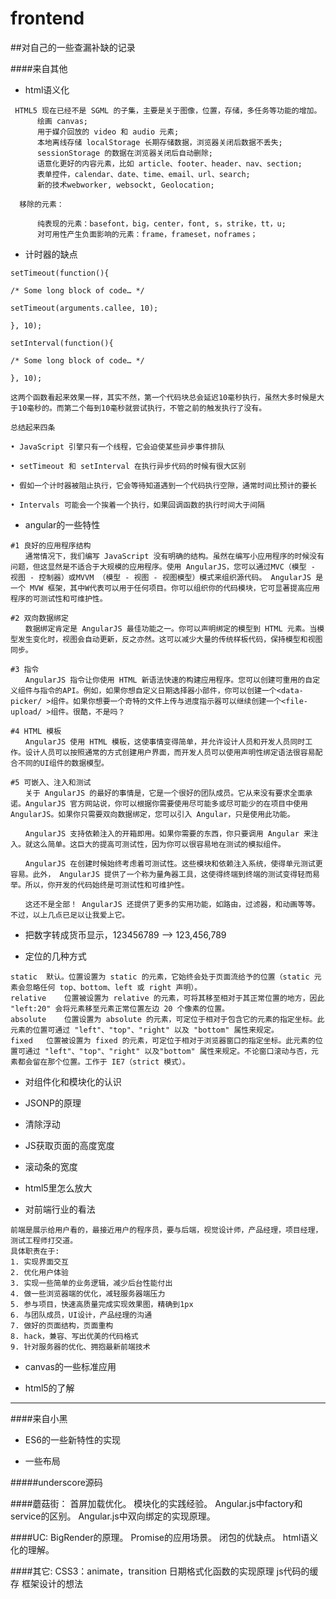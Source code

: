 # frontend


##对自己的一些查漏补缺的记录

####来自其他
* html语义化  
```
 HTML5 现在已经不是 SGML 的子集，主要是关于图像，位置，存储，多任务等功能的增加。
      绘画 canvas;
      用于媒介回放的 video 和 audio 元素;
      本地离线存储 localStorage 长期存储数据，浏览器关闭后数据不丢失;
      sessionStorage 的数据在浏览器关闭后自动删除;
      语意化更好的内容元素，比如 article、footer、header、nav、section;
      表单控件，calendar、date、time、email、url、search;
      新的技术webworker, websockt, Geolocation;

  移除的元素：

      纯表现的元素：basefont，big，center，font, s，strike，tt，u;
      对可用性产生负面影响的元素：frame，frameset，noframes；
```

* 计时器的缺点
```
setTimeout(function(){

/* Some long block of code… */

setTimeout(arguments.callee, 10);

}, 10);

setInterval(function(){

/* Some long block of code… */

}, 10);

这两个函数看起来效果一样，其实不然，第一个代码块总会延迟10毫秒执行，虽然大多时候是大于10毫秒的。而第二个每到10毫秒就尝试执行，不管之前的触发执行了没有。

总结起来四条

• JavaScript 引擎只有一个线程，它会迫使某些异步事件排队

• setTimeout 和 setInterval 在执行异步代码的时候有很大区别

• 假如一个计时器被阻止执行，它会等待知道遇到一个代码执行空隙，通常时间比预计的要长

• Intervals 可能会一个挨着一个执行，如果回调函数的执行时间大于间隔
```


* angular的一些特性  
```
#1 良好的应用程序结构
　　通常情况下，我们编写 JavaScript 没有明确的结构。虽然在编写小应用程序的时候没有问题，但这显然是不适合于大规模的应用程序。使用 AngularJS，您可以通过MVC（模型 - 视图 - 控制器）或MVVM （模型 - 视图 - 视图模型）模式来组织源代码。 AngularJS 是一个 MVW 框架，其中W代表可以用于任何项目。你可以组织你的代码模块，它可显著提高应用程序的可测试性和可维护性。

#2 双向数据绑定
　　数据绑定肯定是 AngularJS 最佳功能之一。你可以声明绑定的模型到 HTML 元素。当模型发生变化时，视图会自动更新，反之亦然。这可以减少大量的传统样板代码，保持模型和视图同步。

#3 指令
　　AngularJS 指令让你使用 HTML 新语法快速的构建应用程序。您可以创建可重用的自定义组件与指令的API。例如，如果你想自定义日期选择器小部件，你可以创建一个<data-picker/ >组件。如果你想要一个奇特的文件上传与进度指示器可以继续创建一个<file-upload/ >组件。很酷，不是吗？

#4 HTML 模板
　　AngularJS 使用 HTML 模板，这使事情变得简单，并允许设计人员和开发人员同时工作。设计人员可以按照通常的方式创建用户界面，而开发人员可以使用声明性绑定语法很容易配合不同的UI组件的数据模型。

#5 可嵌入、注入和测试
　　关于 AngularJS 的最好的事情是，它是一个很好的团队成员。它从来没有要求全面承诺。AngularJS 官方网站说，你可以根据你需要使用尽可能多或尽可能少的在项目中使用 AngularJS。如果你只需要双向数据绑定，您可以引入 Angular，只是使用此功能。

　　AngularJS 支持依赖注入的开箱即用。如果你需要的东西，你只要调用 Angular 来注入。就这么简单。这巨大的提高可测试性，因为你可以很容易地在测试的模拟组件。

　　AngularJS 在创建时候始终考虑着可测试性。这些模块和依赖注入系统，使得单元测试更容易。此外， AngularJS 提供了一个称为量角器工具，这使得终端到终端的测试变得轻而易举。所以，你开发的代码始终是可测试性和可维护性。

　　这还不是全部！ AngularJS 还提供了更多的实用功能，如路由，过滤器，和动画等等。不过，以上几点已足以让我爱上它。
```

* 把数字转成货币显示，123456789 --> 123,456,789

* 定位的几种方式
```
static	默认。位置设置为 static 的元素，它始终会处于页面流给予的位置（static 元素会忽略任何 top、bottom、left 或 right 声明）。
relative	位置被设置为 relative 的元素，可将其移至相对于其正常位置的地方，因此 "left:20" 会将元素移至元素正常位置左边 20 个像素的位置。
absolute	位置设置为 absolute 的元素，可定位于相对于包含它的元素的指定坐标。此元素的位置可通过 "left"、"top"、"right" 以及 "bottom" 属性来规定。
fixed	位置被设置为 fixed 的元素，可定位于相对于浏览器窗口的指定坐标。此元素的位置可通过 "left"、"top"、"right" 以及"bottom" 属性来规定。不论窗口滚动与否，元素都会留在那个位置。工作于 IE7（strict 模式）。
```


* 对组件化和模块化的认识

* JSONP的原理

* 清除浮动
* JS获取页面的高度宽度
* 滚动条的宽度
* html5里怎么放大

* 对前端行业的看法  
```
前端是展示给用户看的，最接近用户的程序员，要与后端，视觉设计师，产品经理，项目经理，测试工程师打交道。
具体职责在于:
1. 实现界面交互
2. 优化用户体验
3. 实现一些简单的业务逻辑，减少后台性能付出
4. 做一些浏览器端的优化，减轻服务器端压力
5. 参与项目，快速高质量完成实现效果图，精确到1px
6. 与团队成员，UI设计，产品经理的沟通
7. 做好的页面结构，页面重构
8. hack，兼容、写出优美的代码格式
9. 针对服务器的优化、拥抱最新前端技术
```
* canvas的一些标准应用  

* html5的了解  

---
####来自小黑
* ES6的一些新特性的实现  

* 一些布局  

#####underscore源码  


####蘑菇街：
首屏加载优化。
模块化的实践经验。
Angular.js中factory和service的区别。
Angular.js中双向绑定的实现原理。

####UC:
BigRender的原理。
Promise的应用场景。
闭包的优缺点。
html语义化的理解。

####其它:
CSS3：animate，transition
日期格式化函数的实现原理
js代码的缓存
框架设计的想法

